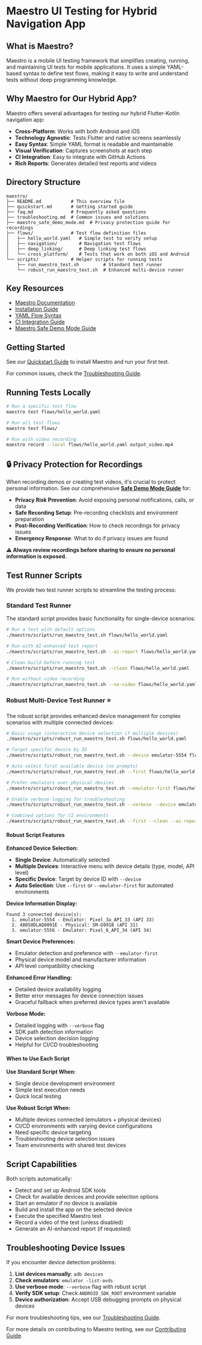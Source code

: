 # Maestro UI Testing for Hybrid Navigation App

## What is Maestro?

Maestro is a mobile UI testing framework that simplifies creating, running, and maintaining UI tests
for mobile applications. It uses a simple YAML-based syntax to define test flows, making it easy to
write and understand tests without deep programming knowledge.

## Why Maestro for Our Hybrid App?

Maestro offers several advantages for testing our hybrid Flutter-Kotlin navigation app:

- **Cross-Platform**: Works with both Android and iOS
- **Technology Agnostic**: Tests Flutter and native screens seamlessly
- **Easy Syntax**: Simple YAML format is readable and maintainable
- **Visual Verification**: Captures screenshots at each step
- **CI Integration**: Easy to integrate with GitHub Actions
- **Rich Reports**: Generates detailed test reports and videos

## Directory Structure

```
maestro/
├── README.md           # This overview file
├── quickstart.md       # Getting started guide
├── faq.md              # Frequently asked questions
├── troubleshooting.md  # Common issues and solutions
├── maestro_safe_demo_mode.md  # Privacy protection guide for recordings
├── flows/              # Test flow definition files
│   ├── hello_world.yaml   # Simple test to verify setup
│   ├── navigation/        # Navigation test flows
│   ├── deep_linking/      # Deep linking test flows
│   └── cross_platform/    # Tests that work on both iOS and Android
└── scripts/            # Helper scripts for running tests
    ├── run_maestro_test.sh         # Standard test runner
    └── robust_run_maestro_test.sh  # Enhanced multi-device runner
```

## Key Resources

- [Maestro Documentation](https://maestro.mobile.dev/)
- [Installation Guide](https://maestro.mobile.dev/getting-started/installing-maestro)
- [YAML Flow Syntax](https://maestro.mobile.dev/api-reference/commands)
- [CI Integration Guide](https://maestro.mobile.dev/getting-started/maestro-cloud)
- [Maestro Safe Demo Mode Guide](./maestro_safe_demo_mode.md)

## Getting Started

See our [Quickstart Guide](./quickstart.md) to install Maestro and run your first test.

For common issues, check the [Troubleshooting Guide](./troubleshooting.md).

## Running Tests Locally

```bash
# Run a specific test flow
maestro test flows/hello_world.yaml

# Run all test flows
maestro test flows/

# Run with video recording
maestro record --local flows/hello_world.yaml output_video.mp4
```

## 🔒 Privacy Protection for Recordings

When recording demos or creating test videos, it's crucial to protect personal information. See our
comprehensive [**Safe Demo Mode Guide**](./maestro_safe_demo_mode.md) for:

- **Privacy Risk Prevention**: Avoid exposing personal notifications, calls, or data
- **Safe Recording Setup**: Pre-recording checklists and environment preparation
- **Post-Recording Verification**: How to check recordings for privacy issues
- **Emergency Response**: What to do if privacy issues are found

**⚠️ Always review recordings before sharing to ensure no personal information is exposed.**

## Test Runner Scripts

We provide two test runner scripts to streamline the testing process:

### Standard Test Runner

The standard script provides basic functionality for single-device scenarios:

```bash
# Run a test with default options
./maestro/scripts/run_maestro_test.sh flows/hello_world.yaml

# Run with AI-enhanced test report
./maestro/scripts/run_maestro_test.sh --ai-report flows/hello_world.yaml

# Clean build before running test
./maestro/scripts/run_maestro_test.sh --clean flows/hello_world.yaml

# Run without video recording
./maestro/scripts/run_maestro_test.sh --no-video flows/hello_world.yaml
```

### Robust Multi-Device Test Runner ⭐

The robust script provides enhanced device management for complex scenarios with multiple connected
devices:

```bash
# Basic usage (interactive device selection if multiple devices)
./maestro/scripts/robust_run_maestro_test.sh flows/hello_world.yaml

# Target specific device by ID
./maestro/scripts/robust_run_maestro_test.sh --device emulator-5554 flows/hello_world.yaml

# Auto-select first available device (no prompts)
./maestro/scripts/robust_run_maestro_test.sh --first flows/hello_world.yaml

# Prefer emulators over physical devices
./maestro/scripts/robust_run_maestro_test.sh --emulator-first flows/hello_world.yaml

# Enable verbose logging for troubleshooting
./maestro/scripts/robust_run_maestro_test.sh --verbose --device emulator-5554 flows/hello_world.yaml

# Combined options for CI environments
./maestro/scripts/robust_run_maestro_test.sh --first --clean --ai-report flows/hello_world.yaml
```

#### Robust Script Features

**Enhanced Device Selection:**

- **Single Device**: Automatically selected
- **Multiple Devices**: Interactive menu with device details (type, model, API level)
- **Specific Device**: Target by device ID with `--device`
- **Auto Selection**: Use `--first` or `--emulator-first` for automated environments

**Device Information Display:**

```
Found 3 connected device(s):
  1. emulator-5554 - Emulator: Pixel_3a_API_33 (API 33)
  2. 48050DLAQ0091E - Physical: SM-G991B (API 31)
  3. emulator-5556 - Emulator: Pixel_6_API_34 (API 34)
```

**Smart Device Preferences:**

- Emulator detection and preference with `--emulator-first`
- Physical device model and manufacturer information
- API level compatibility checking

**Enhanced Error Handling:**

- Detailed device availability logging
- Better error messages for device connection issues
- Graceful fallback when preferred device types aren't available

**Verbose Mode:**

- Detailed logging with `--verbose` flag
- SDK path detection information
- Device selection decision logging
- Helpful for CI/CD troubleshooting

#### When to Use Each Script

**Use Standard Script When:**

- Single device development environment
- Simple test execution needs
- Quick local testing

**Use Robust Script When:**

- Multiple devices connected (emulators + physical devices)
- CI/CD environments with varying device configurations
- Need specific device targeting
- Troubleshooting device selection issues
- Team environments with shared test devices

## Script Capabilities

Both scripts automatically:

- Detect and set up Android SDK tools
- Check for available devices and provide selection options
- Start an emulator if no device is available
- Build and install the app on the selected device
- Execute the specified Maestro test
- Record a video of the test (unless disabled)
- Generate an AI-enhanced report (if requested)

## Troubleshooting Device Issues

If you encounter device detection problems:

1. **List devices manually**: `adb devices`
2. **Check emulators**: `emulator -list-avds`
3. **Use verbose mode**: `--verbose` flag with robust script
4. **Verify SDK setup**: Check `ANDROID_SDK_ROOT` environment variable
5. **Device authorization**: Accept USB debugging prompts on physical devices

For more troubleshooting tips, see our [Troubleshooting Guide](./troubleshooting.md).

For more details on contributing to Maestro testing, see
our [Contributing Guide](./CONTRIBUTING.md).
